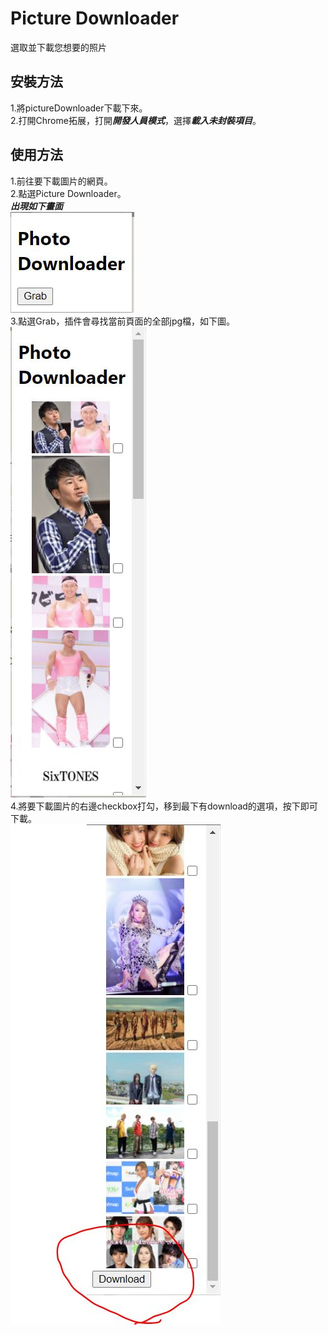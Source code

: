 
# Picture Downloader

選取並下載您想要的照片

## 安裝方法

1.將pictureDownloader下載下來。</br>
2.打開Chrome拓展，打開***開發人員模式***，選擇***載入未封裝項目***。</br>

## 使用方法

1.前往要下載圖片的網頁。</br>
2.點選Picture Downloader。</br>
***出現如下畫面*** </br>
!["this is the appearance of the extension](./pictureDownloader/image/appearance.JPG) </br>
3.點選Grab，插件會尋找當前頁面的全部jpg檔，如下圖。</br>
!["this is the working circumstance of the extention"](./pictureDownloader/image/working.JPG)</br>
4.將要下載圖片的右邊checkbox打勾，移到最下有download的選項，按下即可下載。</br>
!["this is the downloading picture"](./pictureDownloader/image/download.JPG)
